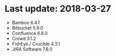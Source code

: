 # Last update: 2018-03-27

- Bamboo 6.4.1
- Bitbucket 5.9.0
- Confluence 6.8.0
- Crowd 3.1.2
- FishEye / Crucible 4.3.1
- JIRA Software 7.8.0
